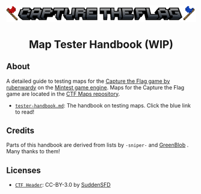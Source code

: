 <p align="center">
  <img src="images/header.png"/>
</p>
<h1 align="center">Map Tester Handbook <b>(WIP)</b></h1>

## About

A detailed guide to testing maps for the [Capture the Flag game by rubenwardy](https://github.com/MT-CTF/capturetheflag) on the [Mintest game engine](https://github.com/minetest/minetest). Maps for the Capture the Flag game are located in the [CTF Maps repository](https://github.com/mt-CTF/maps).

- [`tester-handbook.md`](tester-handbook.md): The handbook on testing maps. Click the blue link to read!

## Credits
Parts of this handbook are derived from lists by `-sniper-` and [GreenBlob](https://github.com/a_blob) .  Many thanks to them!

## Licenses
- [`CTF Header`](images/header.png): CC-BY-3.0 by [SuddenSFD](https://github.com/SuddenSFD)

